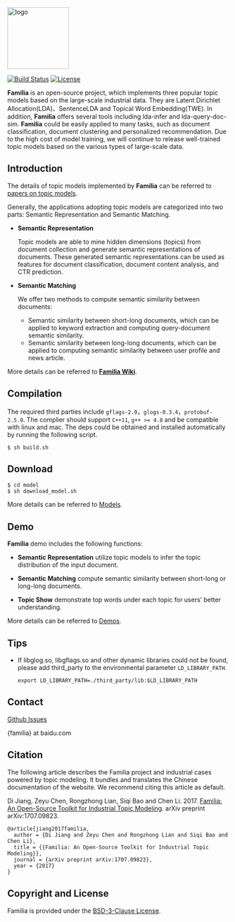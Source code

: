 <a href="http://github.com/baidu/Familia">
	<img style="vertical-align: top;" src="https://raw.githubusercontent.com/wiki/baidu/Familia/img/logo.png?raw=true" alt="logo" height="140px">
</a>

[![Build Status][image-1]][1]
[![License][image-2]]()

**Familia** is an open-source project, which implements three popular topic models based on the large-scale industrial data. They are Latent Dirichlet Allocation(LDA)、SentenceLDA and Topical Word Embedding(TWE). In addition, **Familia** offers several tools including lda-infer and lda-query-doc-sim. **Familia** could be easily applied to many tasks, such as document classification, document clustering and personalized recommendation. Due to the high cost of model training, we will continue to release well-trained topic models based on the various types of large-scale data.  

## Introduction
The details of topic models implemented by **Familia** can be referred to [papers on topic models][3].

Generally, the applications adopting topic models are categorized into two parts: Semantic Representation and Semantic Matching.

- **Semantic Representation**

    Topic models are able to mine hidden dimensions (topics) from document collection and generate semantic representations of documents. These generated semantic representations can be used as features for document classification, document content analysis, and CTR     prediction.

- **Semantic Matching**

    We offer two methods to compute semantic similarity between documents:
    -	Semantic similarity between short-long documents, which can be applied to keyword extraction and computing query-document semantic  similarity.
    -	Semantic similarity between long-long documents, which can be applied to computing semantic similarity between user profile and news article.

More details can be referred to [**Familia Wiki**][4].

## Compilation
The required third parties include `gflags-2.0`，`glogs-0.3.4`，`protobuf-2.5.0`. The complier should support `C++11`, `g++ >= 4.8` and be compatible with linux and mac. The deps could be obtained and installed automatically by running the following script.

	$ sh build.sh

## Download
	$ cd model
	$ sh download_model.sh

More details can be referred to [Models][5].

## Demo
**Familia** demo includes the following functions:
-	**Semantic Representation**
   utilize topic models to infer the topic distribution of the input document.
   
-	**Semantic Matching**
	compute semantic similarity between short-long or long-long documents.

-	**Topic Show**
	demonstrate top words under each topic for users’ better understanding.
  
More details can be referred to [Demos][6].

## Tips
* If libglog.so, libgflags.so and other dynamic libraries could not be found, please add third\_party to the environmental parameter `LD_LIBRARY_PATH`.

	`export LD_LIBRARY_PATH=./third_party/lib:$LD_LIBRARY_PATH`

## Contact
[Github Issues][7]

{familia} at baidu.com

## Citation

The following article describes the Familia project and industrial cases powered by topic modeling. It bundles and translates the Chinese documentation of the website. We recommend citing this article as default.

Di Jiang, Zeyu Chen, Rongzhong Lian, Siqi Bao and Chen Li. 2017. [Familia: An Open-Source Toolkit for Industrial Topic Modeling][8]. arXiv preprint arXiv:1707.09823.

	@article{jiang2017familia,
	  author = {Di Jiang and Zeyu Chen and Rongzhong Lian and Siqi Bao and Chen Li},
	  title = {{Familia: An Open-Source Toolkit for Industrial Topic Modeling}},
	  journal = {arXiv preprint arXiv:1707.09823},
	  year = {2017}
	}

## Copyright and License

Familia is provided under the [BSD-3-Clause License][9].

[1]:	http://travis-ci.org/baidu/Familia
[3]:	https://github.com/baidu/Familia/wiki/%E5%8F%82%E8%80%83%E6%96%87%E7%8C%AE
[4]:	https://github.com/baidu/Familia/wiki
[5]:	https://github.com/baidu/Familia/blob/master/model/README.md
[6]:	https://github.com/baidu/Familia/wiki/Demo%E4%BD%BF%E7%94%A8%E6%96%87%E6%A1%A3
[7]:	https://github.com/baidu/Familia/issues
[8]:	https://arxiv.org/pdf/1707.09823.pdf
[9]:	LICENSE

[image-1]:	https://travis-ci.org/baidu/Familia.svg?branch=master
[image-2]:	https://img.shields.io/pypi/l/Django.svg
 



